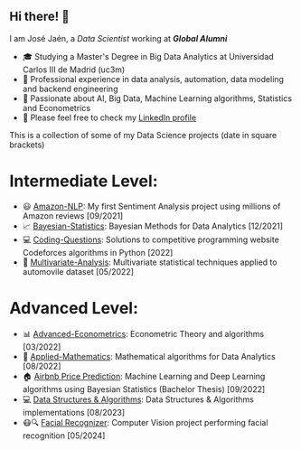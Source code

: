 ## Hi there! 👋

I am José Jaén, a *Data Scientist* working at ***Global Alumni***

- :mortar_board: Studying a Master's Degree in Big Data Analytics at Universidad Carlos III de Madrid (uc3m)
- 🔭 Professional experience in data analysis, automation, data modeling and backend engineering
- 🤔 Passionate about AI, Big Data, Machine Learning algorithms, Statistics and Econometrics
- 💬 Please feel free to check my [LinkedIn profile](https://www.linkedin.com/in/jose-jaen/)

This is a collection of some of my Data Science projects (date in square brackets)

# Intermediate Level:

- :smiley: [Amazon-NLP](https://github.com/jose-jaen/Amazon-NLP): My first Sentiment Analysis project using millions of Amazon reviews [09/2021]
- :chart_with_upwards_trend: [Bayesian-Statistics](https://github.com/jose-jaen/Bayesian-Statistics): Bayesian Methods for Data Analytics [12/2021]
- :computer: [Coding-Questions](https://github.com/jose-jaen/Coding-Questions): Solutions to competitive programming website Codeforces algorithms in Python [2022]
- :car: [Multivariate-Analysis](https://github.com/jose-jaen/Multivariate-Analysis): Multivariate statistical techniques applied to automovile dataset [05/2022]


# Advanced Level:

- :bar_chart: [Advanced-Econometrics](https://github.com/jose-jaen/Advanced-Econometrics): Econometric Theory and algorithms [03/2022]
- :triangular_ruler: [Applied-Mathematics](https://github.com/jose-jaen/Applied-Mathematics): Mathematical algorithms for Data Analytics [08/2022]
- :house: [Airbnb Price Prediction](https://github.com/jose-jaen/Airbnb): Machine Learning and Deep Learning algorithms using Bayesian Statistics (Bachelor Thesis) [09/2022]
- :computer: [Data Structures & Algorithms](https://github.com/jose-jaen/Data-Structures-Algorithms): Data Structures & Algorithms implementations [08/2023]
- :mask::mag: [Facial Recognizer]([https://github.com/jose-jaen/Data-Structures-Algorithms](https://github.com/jose-jaen/FacialRecognizer)): Computer Vision project performing facial recognition [05/2024]
